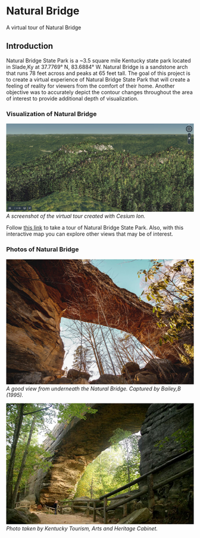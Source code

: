 # Natural Bridge
A virtual tour of Natural Bridge

## Introduction
Natural Bridge State Park is a ~3.5 square mile Kentucky state park located in Slade,Ky at 37.7769° N, 83.6884° W. Natural Bridge is a sandstone arch that runs 78 feet across and peaks at 65 feet tall. The goal of this project is to create a virtual experience of Natural Bridge State Park that will create a feeling of reality for viewers from the comfort of their home. Another objective was to accurately depict the contour changes throughout the area of interest to provide additional depth of visualization.


### Visualization of Natural Bridge
![image](Images/CesiumScreenshot.jpg)    
*A screenshot of the virtual tour created with Cesium Ion.*

Follow [this link](https://cesium.com/ion/stories/viewer/?id=3e504b65-0bb4-4eb8-bcb6-4423c66fb050) to take a tour of Natural Bridge State Park. Also, with this interactive map you can explore other views that may be of interest.

### Photos of Natural Bridge
![image](Images/NAturalBridge.jpg)    
*A good view from underneath the Natural Bridge. Captured by Bailey,B (1995).*


![image](Images/NaturalBridge2.jpg)    
*Photo taken by Kentucky Tourism, Arts and Heritage Cabinet.*




